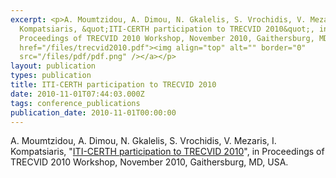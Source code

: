 ```yaml
---
excerpt: <p>A. Moumtzidou, A. Dimou, N. Gkalelis, S. Vrochidis, V. Mezaris, I.
  Kompatsiaris, &quot;ITI-CERTH participation to TRECVID 2010&quot;, in
  Proceedings of TRECVID 2010 Workshop, November 2010, Gaithersburg, MD, USA. <a
  href="/files/trecvid2010.pdf"><img align="top" alt="" border="0"
  src="/files/pdf/pdf.png" /></a></p>
layout: publication
types: publication
title: ITI-CERTH participation to TRECVID 2010
date: 2010-11-01T07:44:03.000Z
tags: conference_publications
publication_date: 2010-11-01T00:00:00
---
```

A. Moumtzidou, A. Dimou, N. Gkalelis, S. Vrochidis, V. Mezaris, I. Kompatsiaris, "[ITI-CERTH participation to TRECVID 2010](https://mklab.iti.gr/files/trecvid2010.pdf)", in Proceedings of TRECVID 2010 Workshop, November 2010, Gaithersburg, MD, USA.
